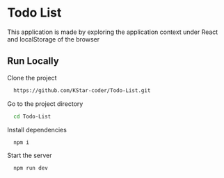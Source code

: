
# Todo List

This application is made by exploring the application context under React and localStorage of the browser



## Run Locally

Clone the project

```bash
  https://github.com/KStar-coder/Todo-List.git
```

Go to the project directory

```bash
  cd Todo-List
```

Install dependencies

```bash
  npm i
```

Start the server

```bash
  npm run dev
```


